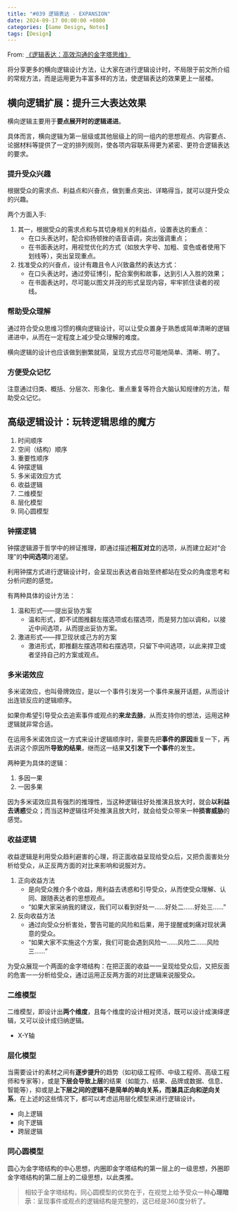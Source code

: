 ```yaml
---
title: "#039 逻辑表达 - EXPANSION"
date: 2024-09-17 00:00:00 +0800
categories: [Game Design, Notes]
tags: [Design]
---
```


From: [《逻辑表达：高效沟通的金字塔思维》](https://book.douban.com/subject/34933227/)

将分享更多的横向逻辑设计方法，让大家在进行逻辑设计时，不局限于前文所介绍的常规方法，而是运用更为丰富多样的方法，使逻辑表达的效果更上一层楼。

## 横向逻辑扩展：提升三大表达效果
横向逻辑主要用于**要点展开时的逻辑递进**。

具体而言，横向逻辑为第一层级或其他层级上的同一组内的思想观点、内容要点、论据材料等提供了一定的排列规则，使各项内容联系得更为紧密、更符合逻辑表达的要求。

### 提升受众兴趣
根据受众的需求点、利益点和兴奋点，做到重点突出、详略得当，就可以提升受众的兴趣。

两个方面入手:
1. 其一，根据受众的需求点和与其切身相关的利益点，设置表达的重点：
    - 在口头表达时，配合抑扬顿挫的语音语调，突出强调重点；
    - 在书面表达时，用视觉优化的方式（如放大字号、加粗、变色或者使用下划线等），突出呈现重点。
2. 找准受众的兴奋点，设计有趣且令人兴致盎然的表达方式：
    - 在口头表达时，通过旁征博引，配合案例和故事，达到引人入胜的效果；
    - 在书面表达时，尽可能以图文并茂的形式呈现内容，牢牢抓住读者的视线。

### 帮助受众理解
通过符合受众思维习惯的横向逻辑设计，可以让受众置身于熟悉或简单清晰的逻辑递进中，从而在一定程度上减少受众理解的难度。

横向逻辑的设计也应该做到删繁就简，呈现方式应尽可能地简单、清晰、明了。

### 方便受众记忆
注意通过归类、概括、分层次、形象化、重点重复等符合大脑认知规律的方法，帮助受众记忆。

## 高级逻辑设计：玩转逻辑思维的魔方
1. 时间顺序
2. 空间（结构）顺序
3. 重要性顺序
4. 钟摆逻辑
5. 多米诺效应方式
6. 收益逻辑
7. 二维模型
8. 层化模型
9. 同心圆模型

### 钟摆逻辑
钟摆逻辑源于哲学中的辨证推理，即通过描述**相互对立**的选项，从而建立起对“合理”的**中间选项**的渴望。

利用钟摆方式进行逻辑设计时，会呈现出表达者自始至终都站在受众的角度思考和分析问题的感觉。

有两种具体的设计方法：
1. 温和形式——提出妥协方案
    - 温和形式，即不试图推翻左摆选项或右摆选项，而是努力加以调和，以接近中间选项，从而提出妥协方案。
2. 激进形式——捍卫现状或己方的方案
    - 激进形式，即推翻左摆选项和右摆选项，只留下中间选项，以此来捍卫或者坚持自己的方案或观点。

### 多米诺效应
多米诺效应，也叫骨牌效应，是以一个事件引发另一个事件来展开话题，从而设计出连锁反应的逻辑顺序。

如果你希望引导受众去追索事件或观点的**来龙去脉**，从而支持你的想法，运用这种逻辑就非常合适。

在运用多米诺效应这一方式来设计逻辑顺序时，需要先把**事件的原因**重复一下，再去讲这个原因所**导致的结果**，继而这一结果**又引发下一个事件**的发生。

两种更为具体的逻辑：
1. 多因一果
2. 一因多果

因为多米诺效应具有强烈的推理性，当这种逻辑往好处推演且放大时，就会**以利益去诱惑**受众；而当这种逻辑往坏处推演且放大时，就会给受众带来一种**损害威胁**的感觉。

### 收益逻辑
收益逻辑是利用受众趋利避害的心理，将正面收益呈现给受众后，又把负面害处分析给受众，从正反两方面的对比来影响和说服对方。

1. 正向收益方法
    - 是向受众推介多个收益，用利益去诱惑和引导受众，从而使受众理解、认同、跟随表达者的思想观点。
    - “如果大家采纳我的建议，我们可以看到好处一……好处二……好处三……”
2. 反向收益方法
    - 通过向受众分析害处，警告可能的风险和后果，用于提醒或刺痛对现状满意的受众。
    - “如果大家不实施这个方案，我们可能会遇到风险一……风险二……风险三……”

为受众展现一个两面的金字塔结构：在把正面的收益一一呈现给受众后，又把反面的危害一一分析给受众，通过运用正反两方面的对比逻辑来说服受众。

### 二维模型
二维模型，即设计出**两个维度**，且每个维度的设计相对灵活，既可以设计成演绎逻辑，又可以设计成归纳逻辑。

- X-Y轴

### 层化模型
当需要设计的素材之间有**逐步提升**的趋势（如初级工程师、中级工程师、高级工程师和专家等），或是**下层会导致上层**的结果（如能力、结果、品牌或数据、信息、智能等），抑或是**上下层之间的逻辑不是简单的单向关系，而兼具正向和逆向关系**，在上述的这些情况下，都可以考虑运用层化模型来进行逻辑设计。

- 向上逻辑
- 向下逻辑
- 跨层逻辑

### 同心圆模型
圆心为金字塔结构的中心思想，内圈即金字塔结构的第一层上的一级思想，外圈即金字塔结构的第二层上的二级思想，以此类推。

> 相较于金字塔结构，同心圆模型的优势在于，在视觉上给予受众一种**心理暗示**：呈现事件或观点的逻辑结构是完整的，这已经是360度分析了。